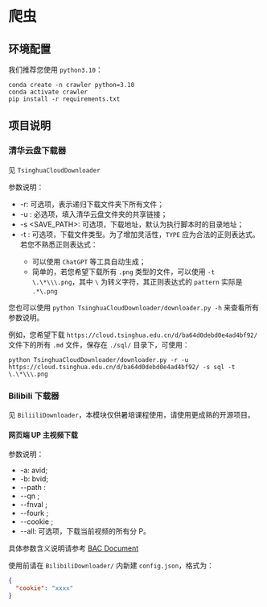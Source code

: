 # 爬虫

## 环境配置

我们推荐您使用 `python3.10`：

```shell
conda create -n crawler python=3.10
conda activate crawler
pip install -r requirements.txt
```

## 项目说明

### 清华云盘下载器

见 `TsinghuaCloudDownloader`

参数说明：
- -r: 可选项，表示递归下载文件夹下所有文件；
- -u <URL>: 必选项，填入清华云盘文件夹的共享链接；
- -s <SAVE_PATH>: 可选项，下载地址，默认为执行脚本时的目录地址；
- -t <TYPE>: 可选项，下载文件类型。为了增加灵活性，`TYPE` 应为合法的正则表达式。若您不熟悉正则表达式：
  - 可以使用 `ChatGPT` 等工具自动生成；
  - 简单的，若您希望下载所有 `.png` 类型的文件，可以使用 `-t \.\*\\\.png`，其中 `\` 为转义字符，其正则表达式的 `pattern` 实际是 `.*\.png`

您也可以使用 `python TsinghuaCloudDownloader/downloader.py -h` 来查看所有参数说明。

例如，您希望下载 `https://cloud.tsinghua.edu.cn/d/ba64d0debd0e4ad4bf92/` 文件下的所有 `.md` 文件，保存在 `./sql/` 目录下，可使用：

```shell
python TsinghuaCloudDownloader/downloader.py -r -u https://cloud.tsinghua.edu.cn/d/ba64d0debd0e4ad4bf92/ -s sql -t \.\*\\\.png
```

### Bilibili 下载器

见 `BiliiliDownloader`，本模块仅供暑培课程使用，请使用更成熟的开源项目。

#### 网页端 UP 主视频下载

参数说明：
- -a: avid;
- -b: bvid;
- --path <PATH>: 
- --qn <QN>;
- --fnval <FNVAL>;
- --fourk <FOURK>;
- --cookie <COOKIE>;
- --all: 可选项，下载当前视频的所有分 P。

具体参数含义说明请参考 [BAC Document](https://socialsisteryi.github.io/bilibili-API-collect/docs/video/videostream_url.html#视频流url)

使用前请在 `BilibiliDownloader/` 内新建 `config.json`，格式为：

```json
{
  "cookie": "xxxx"
}
```
